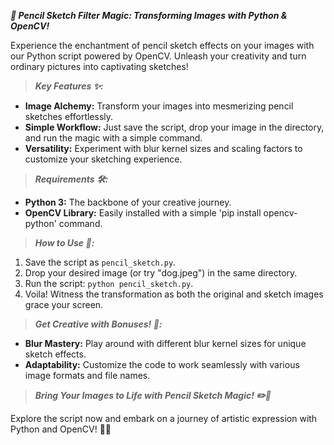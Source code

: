 ___🎨 **Pencil Sketch Filter Magic: Transforming Images with Python & OpenCV!**___

Experience the enchantment of pencil sketch effects on your images with our Python script powered by OpenCV. Unleash your creativity and turn ordinary pictures into captivating sketches!

> ___**Key Features ✨:**___

- **Image Alchemy:** Transform your images into mesmerizing pencil sketches effortlessly.
- **Simple Workflow:** Just save the script, drop your image in the directory, and run the magic with a simple command.
- **Versatility:** Experiment with blur kernel sizes and scaling factors to customize your sketching experience.

> ___**Requirements 🛠️:**___

- **Python 3:** The backbone of your creative journey.
- **OpenCV Library:** Easily installed with a simple 'pip install opencv-python' command.

> ___**How to Use 🚀:**___

1. Save the script as `pencil_sketch.py`.
2. Drop your desired image (or try "dog.jpeg") in the same directory.
3. Run the script: `python pencil_sketch.py`.
4. Voila! Witness the transformation as both the original and sketch images grace your screen.

> ___**Get Creative with Bonuses! 🎉:**___

- **Blur Mastery:** Play around with different blur kernel sizes for unique sketch effects.
- **Adaptability:** Customize the code to work seamlessly with various image formats and file names.

> ___**Bring Your Images to Life with Pencil Sketch Magic! ✏️📸**___

Explore the script now and embark on a journey of artistic expression with Python and OpenCV! 🌈🔮
